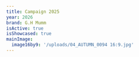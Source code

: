 ```yaml
---
title: Campaign 2025
year: 2026
brand: G.H Mumm
isActive: true
isShowcased: true
mainImage:
  image16by9: '/uploads/04_AUTUMN_0094 16:9.jpg'
---
```


